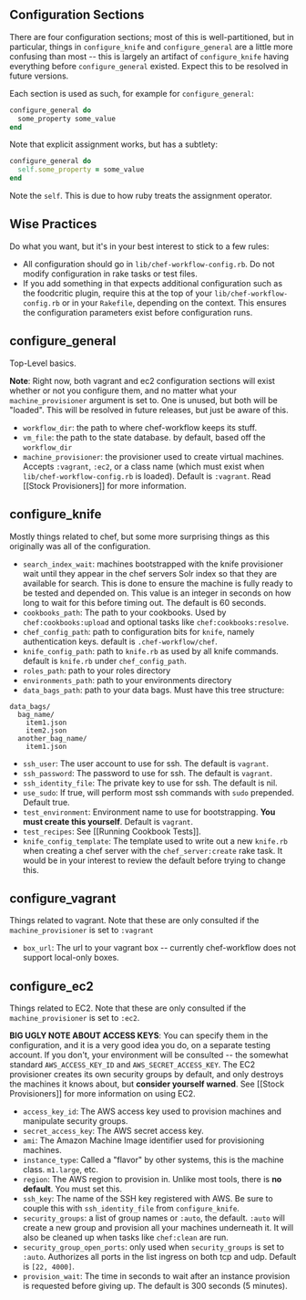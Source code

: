 Configuration Sections
----------------------

There are four configuration sections; most of this is well-partitioned, but in
particular, things in `configure_knife` and `configure_general` are a little
more confusing than most -- this is largely an artifact of `configure_knife`
having everything before `configure_general` existed. Expect this to be
resolved in future versions.

Each section is used as such, for example for `configure_general`:

```ruby
configure_general do
  some_property some_value
end
```

Note that explicit assignment works, but has a subtlety:

```ruby
configure_general do
  self.some_property = some_value
end
```

Note the `self`. This is due to how ruby treats the assignment operator.

Wise Practices
--------------

Do what you want, but it's in your best interest to stick to a few rules:

* All configuration should go in `lib/chef-workflow-config.rb`. Do not modify
  configuration in rake tasks or test files.
* If you add something in that expects additional configuration such as the
  foodcritic plugin, require this at the top of your
  `lib/chef-workflow-config.rb` or in your `Rakefile`, depending on the
  context. This ensures the configuration parameters exist before configuration
  runs.

configure_general
-----------------

Top-Level basics.

**Note**: Right now, both vagrant and ec2 configuration sections will exist
whether or not you configure them, and no matter what your
`machine_provisioner` argument is set to. One is unused, but both will be
"loaded".  This will be resolved in future releases, but just be aware of this.

* `workflow_dir`: the path to where chef-workflow keeps its stuff.
* `vm_file`: the path to the state database. by default, based off the `workflow_dir`
* `machine_provisioner`: the provisioner used to create virtual machines.
  Accepts `:vagrant`, `:ec2`, or a class name (which must exist when
  `lib/chef-workflow-config.rb` is loaded). Default is `:vagrant`. Read [[Stock
  Provisioners]] for more information.

configure_knife
---------------

Mostly things related to chef, but some more surprising things as this
originally was all of the configuration.

* `search_index_wait`: machines bootstrapped with the knife provisioner wait
  until they appear in the chef servers Solr index so that they are available
  for search. This is done to ensure the machine is fully ready to be tested
  and depended on. This value is an integer in seconds on how long to wait for
  this before timing out. The default is 60 seconds.
* `cookbooks_path`: The path to your cookbooks. Used by `chef:cookbooks:upload`
  and optional tasks like `chef:cookbooks:resolve`.
* `chef_config_path`: path to configuration bits for `knife`, namely
  authentication keys. default is `.chef-workflow/chef`.
* `knife_config_path`: path to `knife.rb` as used by all knife commands.
  default is `knife.rb` under `chef_config_path`.
* `roles_path`: path to your roles directory
* `environments_path`: path to your environments directory
* `data_bags_path`: path to your data bags. Must have this tree structure:
```
data_bags/
  bag_name/
    item1.json
    item2.json
  another_bag_name/
    item1.json
```
* `ssh_user`: The user account to use for ssh. The default is `vagrant`.
* `ssh_password`: The password to use for ssh. The default is `vagrant`.
* `ssh_identity_file`: The private key to use for ssh. The default is nil.
* `use_sudo`: If true, will perform most ssh commands with `sudo` prepended.
  Default true.
* `test_environment`: Environment name to use for bootstrapping. **You must
  create this yourself**. Default is `vagrant`.
* `test_recipes`: See [[Running Cookbook Tests]].
* `knife_config_template`: The template used to write out a new `knife.rb` when
  creating a chef server with the `chef_server:create` rake task. It would be
  in your interest to review the default before trying to change this.

configure_vagrant
-----------------

Things related to vagrant. Note that these are only consulted if the
`machine_provisioner` is set to `:vagrant`

* `box_url`: The url to your vagrant box -- currently chef-workflow does not
  support local-only boxes.

configure_ec2
-------------

Things related to EC2. Note that these are only consulted if the
`machine_provisioner` is set to `:ec2`.

**BIG UGLY NOTE ABOUT ACCESS KEYS**: You can specify them in the configuration,
and it is a very good idea you do, on a separate testing account. If you don't,
your environment will be consulted -- the somewhat standard `AWS_ACCESS_KEY_ID`
and `AWS_SECRET_ACCESS_KEY`. The EC2 provisioner creates its own security
groups by default, and only destroys the machines it knows about, but
**consider yourself warned**. See [[Stock Provisioners]] for more information
on using EC2.

* `access_key_id`: The AWS access key used to provision machines and manipulate
  security groups.
* `secret_access_key`: The AWS secret access key.
* `ami`: The Amazon Machine Image identifier used for provisioning machines.
* `instance_type`: Called a "flavor" by other systems, this is the machine
  class. `m1.large`, etc.
* `region`: The AWS region to provision in. Unlike most tools, there is **no
  default**. You must set this.
* `ssh_key`: The name of the SSH key registered with AWS. Be sure to couple
  this with `ssh_identity_file` from `configure_knife`.
* `security_groups`: a list of group names or `:auto`, the default. `:auto`
  will create a new group and provision all your machines underneath it. It
  will also be cleaned up when tasks like `chef:clean` are run.
* `security_group_open_ports`: only used when `security_groups` is set to
  `:auto`. Authorizes all ports in the list ingress on both tcp and udp.
  Default is `[22, 4000]`.
* `provision_wait`: The time in seconds to wait after an instance provision is
  requested before giving up. The default is 300 seconds (5 minutes).
